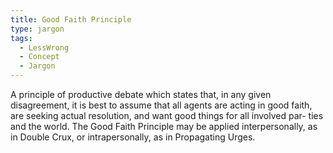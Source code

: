 ```yaml
---
title: Good Faith Principle
type: jargon
tags:
  - LessWrong
  - Concept
  - Jargon
---
```




A principle of productive debate which states that, in any given disagreement, it is best to assume that all agents are acting in good faith, are seeking actual resolution, and want good things for all involved par- ties and the world. The Good Faith Principle may be applied interpersonally, as in Double Crux, or intrapersonally, as in Propagating Urges.  
 